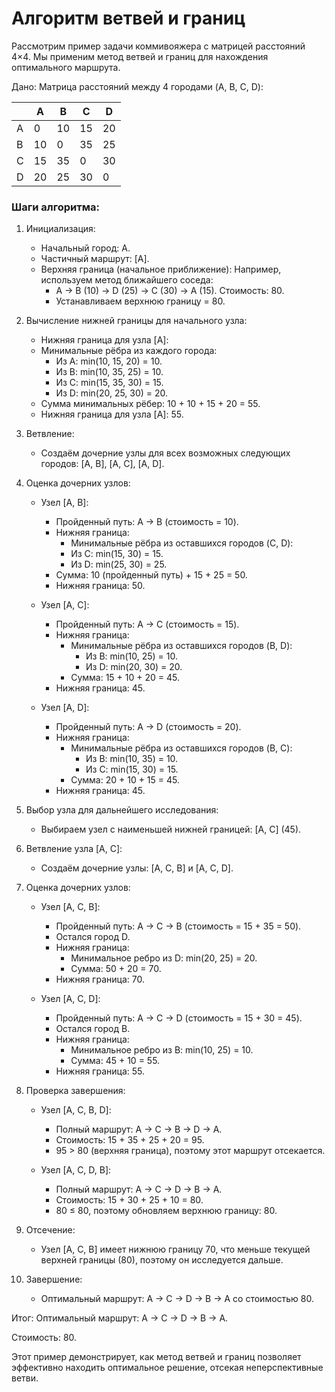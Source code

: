 # Алгоритм ветвей и границ

Рассмотрим пример задачи коммивояжера с матрицей расстояний 4×4. Мы применим метод ветвей и границ для нахождения
оптимального маршрута.

Дано:
Матрица расстояний между 4 городами (A, B, C, D):

|   | A    | 	B  | 	C  | 	D  |
|---|------|-----|-----|-----|
| A | 	0	  | 10  | 	15 | 	20 |
| B | 	10  | 	0  | 	35 | 	25 |
| C | 	15	 | 35  | 	0  | 30  |
| D | 	20  | 	25 | 	30 | 	0  |

### Шаги алгоритма:

1. Инициализация:
    - Начальный город: A.
    - Частичный маршрут: [A].
    - Верхняя граница (начальное приближение): Например, используем метод ближайшего соседа:
        - A → B (10) → D (25) → C (30) → A (15). Стоимость: 80.
        - Устанавливаем верхнюю границу = 80.

2. Вычисление нижней границы для начального узла:
    - Нижняя граница для узла [A]:
    - Минимальные рёбра из каждого города:
        - Из A: min(10, 15, 20) = 10.
        - Из B: min(10, 35, 25) = 10.
        - Из C: min(15, 35, 30) = 15.
        - Из D: min(20, 25, 30) = 20.
    - Сумма минимальных рёбер: 10 + 10 + 15 + 20 = 55.
    - Нижняя граница для узла [A]: 55.
3. Ветвление:
    - Создаём дочерние узлы для всех возможных следующих городов: [A, B], [A, C], [A, D].

4. Оценка дочерних узлов:
    - Узел [A, B]:
        - Пройденный путь: A → B (стоимость = 10).
        - Нижняя граница:
            - Минимальные рёбра из оставшихся городов (C, D):
            - Из C: min(15, 30) = 15.
            - Из D: min(25, 30) = 25.
        - Сумма: 10 (пройденный путь) + 15 + 25 = 50.
        - Нижняя граница: 50.

    - Узел [A, C]:
        - Пройденный путь: A → C (стоимость = 15).
        - Нижняя граница:
            - Минимальные рёбра из оставшихся городов (B, D):
                - Из B: min(10, 25) = 10.
                - Из D: min(20, 30) = 20.
            - Сумма: 15 + 10 + 20 = 45.
        - Нижняя граница: 45.

    - Узел [A, D]:
        - Пройденный путь: A → D (стоимость = 20).
        - Нижняя граница:
            - Минимальные рёбра из оставшихся городов (B, C):
                - Из B: min(10, 35) = 10.
                - Из C: min(15, 30) = 15.
            - Сумма: 20 + 10 + 15 = 45.
        - Нижняя граница: 45.

5. Выбор узла для дальнейшего исследования:
    - Выбираем узел с наименьшей нижней границей: [A, C] (45).

6. Ветвление узла [A, C]:
    - Создаём дочерние узлы: [A, C, B] и [A, C, D].

7. Оценка дочерних узлов:
    - Узел [A, C, B]:
        - Пройденный путь: A → C → B (стоимость = 15 + 35 = 50).
        - Остался город D.
        - Нижняя граница:
            - Минимальное ребро из D: min(20, 25) = 20.
            - Сумма: 50 + 20 = 70.
        - Нижняя граница: 70.

    - Узел [A, C, D]:
        - Пройденный путь: A → C → D (стоимость = 15 + 30 = 45).
        - Остался город B.
        - Нижняя граница:
            - Минимальное ребро из B: min(10, 25) = 10.
            - Сумма: 45 + 10 = 55.
        - Нижняя граница: 55.

8. Проверка завершения:
    - Узел [A, C, B, D]:
        - Полный маршрут: A → C → B → D → A.
        - Стоимость: 15 + 35 + 25 + 20 = 95.
        - 95 > 80 (верхняя граница), поэтому этот маршрут отсекается.

    - Узел [A, C, D, B]:
        - Полный маршрут: A → C → D → B → A.
        - Стоимость: 15 + 30 + 25 + 10 = 80.
        - 80 ≤ 80, поэтому обновляем верхнюю границу: 80.

9. Отсечение:
    - Узел [A, C, B] имеет нижнюю границу 70, что меньше текущей верхней границы (80), поэтому он исследуется дальше.

10. Завершение:
    - Оптимальный маршрут: A → C → D → B → A со стоимостью 80.

Итог:
Оптимальный маршрут: A → C → D → B → A.

Стоимость: 80.

Этот пример демонстрирует, как метод ветвей и границ позволяет эффективно находить оптимальное решение, отсекая
неперспективные ветви.